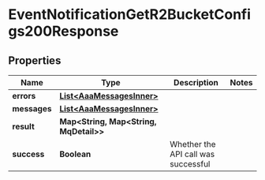 

# EventNotificationGetR2BucketConfigs200Response


## Properties

| Name | Type | Description | Notes |
|------------ | ------------- | ------------- | -------------|
|**errors** | [**List&lt;AaaMessagesInner&gt;**](AaaMessagesInner.md) |  |  |
|**messages** | [**List&lt;AaaMessagesInner&gt;**](AaaMessagesInner.md) |  |  |
|**result** | **Map&lt;String, Map&lt;String, MqDetail&gt;&gt;** |  |  |
|**success** | **Boolean** | Whether the API call was successful |  |



